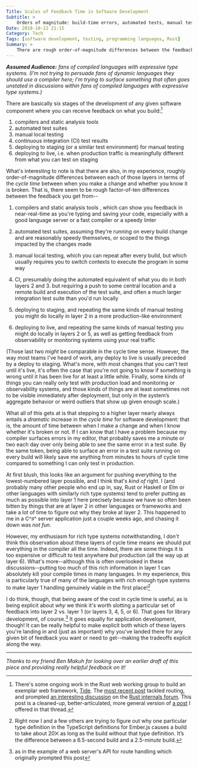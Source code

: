 ```yaml
---
Title: Scales of Feedback Time in Software Development
Subtitle: >
    Orders of magnitude: build-time errors, automated tests, manual test, <abbr>CI</abbr>, staging, production.
Date: 2018-10-22 21:15
Category: Tech
Tags: [software development, testing, programming languages, Rust]
Summary: >
    There are rough order-of-magnitude differences between the feedback times for build-time errors, automated tests, manual testing, CI, staging, and production. This is useful when thinking about tradeoffs of where you want to catch certain failure classes.
---
```


<i class=editorial>**Assumed Audience:** fans of compiled languages with expressive type systems. (I’m not trying to persuade fans of dynamic languages they should use a compiler here; I’m trying to surface something that often goes unstated in discussions within fans of compiled languages with expressive type systems.)</i>

There are basically six stages of the development of any given software component where you can receive feedback on what you build:[^1]

[^1]: There's some ongoing work in the Rust web working group to build an exemplar web framework, [Tide](https://rust-lang-nursery.github.io/wg-net/2018/09/11/tide.html). The [most recent post](https://rust-lang-nursery.github.io/wg-net/2018/10/16/tide-routing.html) tackled routing, and prompted [an interesting discussion](https://internals.rust-lang.org/t/routing-and-extraction-in-tide-a-first-sketch/8587) on the [Rust internals forum](https://internals.rust-lang.org/). This post is a cleaned-up, better-articulated, more general version of [a post](https://internals.rust-lang.org/t/routing-and-extraction-in-tide-a-first-sketch/8587/36?u=chriskrycho) I offered in that thread.

1. compilers and static analysis tools
2. automated test suites
3. manual local testing
4. continuous integration (<abbr>CI</abbr>) test results
5. deploying to staging (or a similar test environment) for manual testing
6. deploying to live, i.e. when production traffic is meaningfully different from what you can test on staging

What's interesting to note is that there are also, in my experience, roughly order-of-magnitude differences between each of those layers in terms of the *cycle time* between when you make a change and whether you know it is broken. That is, there seem to be rough factor-of-ten differences between the feedback you get from--

1. compilers and static analysis tools , which can show you feedback in near-real-time as you're typing and saving your code, especially with a good language server or a fast compiler or a speedy linter

2. automated test suites, assuming they're running on every build change and are reasonably speedy themselves, or scoped to the things impacted by the changes made

3. manual local testing, which you can repeat after every build, but which usually requires you to switch contexts to execute the program in some way

4. <abbr>CI</abbr>, presumably doing the automated equivalent of what you do in both layers 2 and 3. but requiring a push to some central location and a remote build and execution of the test suite, and often a much larger integration test suite than you'd run locally

5. deploying to staging, and repeating the same kinds of manual testing you might do locally in layer 2 in a more production-like environment

6. deploying to live, and repeating the same kinds of manual testing you might do locally in layers 2 or 5, as well as getting feedback from observability or monitoring systems using your real traffic

(Those last two *might* be comparable in the cycle time sense. However, the way most teams I've heard of work, any deploy to live is usually preceded by a deploy to staging. What's more, with most changes that you can't test until it's live, it's often the case that you're not going to know if something is wrong until it has been live for at least a little while. Finally, some kinds of things you can really only test with production load and monitoring or observability systems, and those kinds of things are at least sometimes not to be visible immediately after deployment, but only in the system’s aggregate behavior or weird outliers that show up given enough scale.)

What all of this gets at is that stepping to a higher layer nearly always entails a *dramatic* increase in the *cycle time* for software development: that is, the amount of time between when I make a change and when I know whether it's broken or not. If I can know that I have a problem because my compiler surfaces errors in my editor, that probably saves me a minute or two each day over only being able to see the same error in a test suite. By the same token, being able to surface an error in a test suite running on every build will likely save me anything from minutes to hours of cycle time compared to something I can only test in production.

At first blush, this looks like an argument for pushing everything to the lowest-numbered layer possible, and I think that's *kind of* right. I (and probably many other people who end up in, say, Rust or Haskell or Elm or other languages with similarly rich type systems) tend to prefer putting as much as possible into layer 1 here precisely because we have so often been bitten by things that are at layer 2 in other languages or frameworks and take a lot of time to figure out why they broke at layer 2. This happened to me in a C^♯^ server application just a couple weeks ago, and chasing it down was *not fun*.

However, my enthusiasm for rich type systems notwithstanding, I *don't* think this observation about these layers of cycle time means we should put everything in the compiler all the time. Indeed, there are some things it is too expensive or difficult to test anywhere *but* production (all the way up at layer 6). What's more--although this is often overlooked in these discussions--putting too much of this rich information in layer 1 can absolutely kill your compile times in many languages. In my experience, this is particularly true of many of the languages with rich enough type systems to make layer 1 handling genuinely viable in the first place![^2]

[^2]: Right now I and a few others are trying to figure out why one particular type definition in the TypeScript definitions for Ember.js causes a build to take about 20⨉ as long as the build without that type definition. It’s the difference between a 6.5-second build and a 2.5-*minute* build.

I do think, though, that being aware of the cost in cycle time is useful, as is being explicit about *why* we think it's worth slotting a particular set of feedback into layer 2 vs. layer 1 (or layers 3, 4, 5, or 6). That goes for library development, of course.[^3] It goes equally for application development, though! It can be really helpful to make explicit both which of these layers you're landing in and (just as important) why you've landed there for any given bit of feedback you want or need to get--making the tradeoffs explicit along the way.

[^3]: as in the example of a web server's <abbr>API</abbr> for route handling which originally prompted this post

---- 

<i class=editorial>Thanks to my friend Ben Makuh for looking over an earlier draft of this piece and providing really helpful feedback on it!</i>
